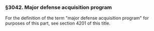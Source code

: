 ### §3042. Major defense acquisition program ###

For the definition of the term "major defense acquisition program" for purposes of this part, see section 4201 of this title.